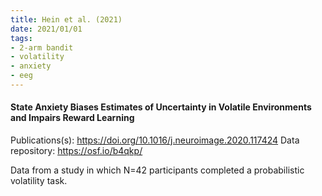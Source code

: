 ```yaml
---
title: Hein et al. (2021)
date: 2021/01/01
tags:
- 2-arm bandit
- volatility
- anxiety
- eeg
---
```


#### State Anxiety Biases Estimates of Uncertainty in Volatile Environments and Impairs Reward Learning

Publications(s): https://doi.org/10.1016/j.neuroimage.2020.117424
Data repository: https://osf.io/b4qkp/

Data from a study in which N=42 participants completed a probabilistic volatility task.
